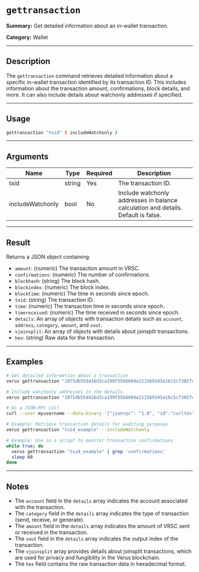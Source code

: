 # `gettransaction`

**Summary:**
Get detailed information about an in-wallet transaction.

**Category:**
Wallet

---

## Description
The `gettransaction` command retrieves detailed information about a specific in-wallet transaction identified by its transaction ID. This includes information about the transaction amount, confirmations, block details, and more. It can also include details about watchonly addresses if specified.

---

## Usage
```bash
gettransaction "txid" ( includeWatchonly )
```

---

## Arguments
| Name             | Type    | Required | Description                                                                 |
|------------------|---------|----------|-----------------------------------------------------------------------------|
| txid             | string  | Yes      | The transaction ID.                                                         |
| includeWatchonly | bool    | No       | Include watchonly addresses in balance calculation and details. Default is false. |

---

## Result
Returns a JSON object containing:
- `amount`: (numeric) The transaction amount in VRSC.
- `confirmations`: (numeric) The number of confirmations.
- `blockhash`: (string) The block hash.
- `blockindex`: (numeric) The block index.
- `blocktime`: (numeric) The time in seconds since epoch.
- `txid`: (string) The transaction ID.
- `time`: (numeric) The transaction time in seconds since epoch.
- `timereceived`: (numeric) The time received in seconds since epoch.
- `details`: An array of objects with transaction details such as `account`, `address`, `category`, `amount`, and `vout`.
- `vjoinsplit`: An array of objects with details about joinsplit transactions.
- `hex`: (string) Raw data for the transaction.

---

## Examples
```bash
# Get detailed information about a transaction
verus gettransaction "1075db55d416d3ca199f55b6084e2115b9345e16c5cf302fc80e9d5fbf5d48d"

# Include watchonly addresses in the details
verus gettransaction "1075db55d416d3ca199f55b6084e2115b9345e16c5cf302fc80e9d5fbf5d48d" true

# As a JSON-RPC call
curl --user myusername --data-binary '{"jsonrpc": "1.0", "id":"curltest", "method": "gettransaction", "params": ["1075db55d416d3ca199f55b6084e2115b9345e16c5cf302fc80e9d5fbf5d48d"] }' -H 'content-type: text/plain;' http://127.0.0.1:27486/

# Example: Retrieve transaction details for auditing purposes
verus gettransaction "txid_example" --includeWatchonly

# Example: Use in a script to monitor transaction confirmations
while true; do
  verus gettransaction "txid_example" | grep 'confirmations'
  sleep 60
done
```

---

## Notes
- The `account` field in the `details` array indicates the account associated with the transaction.
- The `category` field in the `details` array indicates the type of transaction (send, receive, or generate).
- The `amount` field in the `details` array indicates the amount of VRSC sent or received in the transaction.
- The `vout` field in the `details` array indicates the output index of the transaction.
- The `vjoinsplit` array provides details about joinsplit transactions, which are used for privacy and fungibility in the Verus blockchain.
- The `hex` field contains the raw transaction data in hexadecimal format.